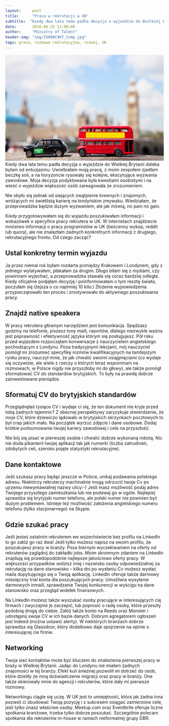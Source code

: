 ```yaml
---
layout:     post
title:      "Praca w rekrutacji w UK"
subtitle:  "Kiedy dwa lata temu padła decyzja o wyjeździe do Wielkiej Brytanii daleka byłam od entuzjazmu. Nie obyło się jednak od siejących zwątpienie krewnych i znajomych. "
date:       2016-06-23 11:00:00 
author:     "Ministry of Talent"
header-img: "img/IS09AC9KT_Comp.jpg"
tags: praca, rozmowa rekrutacyjna, rozwój, UK
---
```

![first image](img/IS09AC9KT_Comp.jpg)
Kiedy dwa lata temu padła decyzja o wyjeździe do Wielkiej Brytanii daleka byłam od entuzjazmu. Uwielbiałam moją pracę, z moim zespołem zjadłam beczkę soli, a na horyzoncie rysowały się kolejne, ekscytujące wyzwania zawodowe. Moja decyzja podyktowana była kwestiami osobistymi i na wieść o wyjeździe większość osób zareagowała ze zrozumieniem.

Nie obyło się jednak od siejących zwątpienie krewnych i znajomych, wróżących mi świetlistą karierę na londyńskim zmywaku.
Wiedziałam, że przeprowadzka będzie dużym wyzwaniem, ale jak mówią, no pain no gain.

Kiedy przygotowywałam się do wyjazdu poszukiwałam informacji i wskazówek o specyfice pracy rekrutera w UK. W internetach znajdziecie mnóstwo informacji o pracy programistów w UK (bezcenny wykop, reddit lub quora), ale nie znalazłam żadnych konkretnych informacji z drugiego, rekrutacyjnego frontu. Od czego zacząć?

<h2 class="section-heading">Ustal konkretny termin wyjazdu</h2>
Ja przez niemal rok byłam rozdarta pomiędzy Krakowem i Londynem, gdy z jednego wylatywałam, płakałam za drugim. Długo biłam się z myślami, czy powinnam wyjechać, a przeprowadzka stawała się coraz bardziej odległa. Kiedy oficjalnie podjęłam decyzję i poinformowałam o tym resztę świata, poczułam się lżejsza o co najmniej 10 kilo:) Złożenie wypowiedzenia przypieczętowało ten proces i zmotywowało do aktywnego poszukiwania pracy.

<h2 class="section-heading">Znajdź native speakera</h2>
W pracy rekrutera głównym narzędziem jest komunikacja. Spędzasz godziny na telefonie, piszesz tony maili, raportów, dlatego niezwykle ważna jest poprawność i efektywność języka którym się posługujesz. Pół roku przed wyjazdem rozpoczęłam konwersacje z nauczycielem angielskiego pochodzącym z Londynu. Poza tradycyjnymi lekcjami, mój nauczyciel pomógł mi zrozumieć specyfikę rozmów kwalifikacyjnych na tamtejszym rynku pracy, nauczył mnie, że jak chwalić swoimi osiągnięciami (co wydaje się oczywiste, ale wiele z rzeczy o których teraz wspominam na rozmowach, w Polsce nigdy nie przyszłoby mi do głowy), ale także pomógł sformatować CV do standardów brytyjskich. To były na prawdę dobrze zainwestowane pieniądze.

<h2 class="section-heading">Sformatuj CV do brytyjskich standardów</h2>
Przeglądnęłaś tysiące CV i wydaje ci się, że ten dokument nie kryje przed tobą żadnych tajemnic? Z obecnej perspektywy zaryzykuje stwierdzenie, że moje CV, które dziewiczo lądowało w brytyjskich skrzynkach pocztowych to był crap jakich mało. Na początek wyrzuć zdjęcie i dane osobowe. Dodaj krótkie podsumowanie twojej kariery zawodowej i cele na przyszłość.

Nie bój się pisać w pierwszej osobie i chwalić dobrze wykonaną robotą.
Nic nie doda pikanterii twojej aplikacji tak jak numerki (liczba zatrudnień, zdobytych celi, szeroko pojęte statystyki rekrutacyjne).

<h2 class="section-heading">Dane kontaktowe</h2>
Jeśli szukasz pracy będąc jeszcze w Polsce, unikaj podawania polskiego adresu. Niektórzy rekruterzy machinalnie mogą odrzucić twoje Cv po ujrzeniu niewymawialnej nazwy ulicy:-) Jeśli masz możliwość podaj adres Twojego przyszłego zamieszkania lub nie podawaj go w ogóle. Najlepiej sprawdza się brytyjski numer telefonu, ale polski numer nie powinien być dużym problemem. Istnieje też możliwość założenia angielskiego numeru telefonu (tylko stacjonarnego) na Skypie.


<h2 class="section-heading">Gdzie szukać pracy</h2>
Jeśli jesteś ostatnim rekruterem we wszechświecie bez profilu na LinkedIn to go załóż go raz dwa! Jeśli tylko możesz napisz na swoim profilu, że poszukujesz pracy w branży. Poza biernym wyczekiwaniem na oferty od rekruterów zaglądnij do zakładki jobs. Moim skromnym zdaniem na LinkedIn znajdują się prawdopodobnie najlepsze jakościowo oferty pracy. W większości przypadków widzisz imię i nazwisko osoby odpowiedzialnej za rekrutację na dane stanowisko – kilka dni po wysłaniu Cv możesz wysłać maila dopytującego się o Twoją aplikację. LinkedIn oferuje także darmowy miesięczny trial konta dla poszukujących pracy. Umożliwia wysyłanie darmowych inmaili, sprawdzanie Twojej konkurencji w wyścigu na dane stanowisko oraz przegląd widełek finansowych.

Na LinkedIn możesz także wyszukać osoby pracujące w interesujących cię firmach i zwyczajnie je zaczepić, lub poprosić o radę osoby, które przeszły podobną drogę do ciebie. Załóż także konto na Reeds oraz Monster i udostępnij swoje CV w ich bazie danych. Dobrym agregatorem ogłoszeń jest Indeed (można ustawić alerty). W niektórych branżach dobrze sprawdza się Glassdoor, który dodatkowo daje spojrzenie na opinie o interesującej cie firmie.

<h2 class="section-heading">Networking</h2>
Twoja sieć kontaktów może być kluczem do znalezienia pierwszej pracy w braży w Wielkiej Brytanii. Jadąc do Londynu nie miałam żadnych znajomości w tej branży. Efekt kuli śnieżnej pozwolił mi dotrzeć do osób, które dzieliły ze mną doświadczenie migracji oraz pracy w branży. One także skierowały mnie do agencji i rekruterów, które dały mi pierwsze rozmowy.

Networkingu ciągle się uczę. W UK jest to umiejętność, która jak żadna inna pozwoli ci zbudować Twoją pozycję i z sukcesem osiągać zamierzone cele, jeśli tylko znasz właściwe osoby. Meetup.com oraz Eventbrite oferuje liczne spotkania branżowe, trzeba tylko dobrze poszukać. Szczególnie polecam spotkania dla rekruterów in-house w ramach nieformalnej grupy DBR.


                    